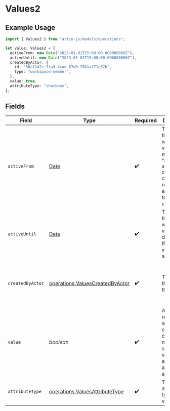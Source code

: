 # Values2

## Example Usage

```typescript
import { Values2 } from "attio-js/models/operations";

let value: Values2 = {
  activeFrom: new Date("2023-01-01T15:00:00.000000000Z"),
  activeUntil: new Date("2023-01-01T15:00:00.000000000Z"),
  createdByActor: {
    id: "50cf242c-7fa3-4cad-87d0-75b1af71c57b",
    type: "workspace-member",
  },
  value: true,
  attributeType: "checkbox",
};
```

## Fields

| Field                                                                                                                       | Type                                                                                                                        | Required                                                                                                                    | Description                                                                                                                 | Example                                                                                                                     |
| --------------------------------------------------------------------------------------------------------------------------- | --------------------------------------------------------------------------------------------------------------------------- | --------------------------------------------------------------------------------------------------------------------------- | --------------------------------------------------------------------------------------------------------------------------- | --------------------------------------------------------------------------------------------------------------------------- |
| `activeFrom`                                                                                                                | [Date](https://developer.mozilla.org/en-US/docs/Web/JavaScript/Reference/Global_Objects/Date)                               | :heavy_check_mark:                                                                                                          | The point in time at which this value was made "active". `active_from` can be considered roughly analogous to `created_at`. | 2023-01-01T15:00:00.000000000Z                                                                                              |
| `activeUntil`                                                                                                               | [Date](https://developer.mozilla.org/en-US/docs/Web/JavaScript/Reference/Global_Objects/Date)                               | :heavy_check_mark:                                                                                                          | The point in time at which this value was deactivated. If `null`, the value is active.                                      | 2023-01-01T15:00:00.000000000Z                                                                                              |
| `createdByActor`                                                                                                            | [operations.ValuesCreatedByActor](../../models/operations/valuescreatedbyactor.md)                                          | :heavy_check_mark:                                                                                                          | The actor that created this value.                                                                                          | {<br/>"type": "workspace-member",<br/>"id": "50cf242c-7fa3-4cad-87d0-75b1af71c57b"<br/>}                                    |
| `value`                                                                                                                     | *boolean*                                                                                                                   | :heavy_check_mark:                                                                                                          | A boolean representing whether the checkbox is checked or not. The string values 'true' and 'false' are also accepted.      | true                                                                                                                        |
| `attributeType`                                                                                                             | [operations.ValuesAttributeType](../../models/operations/valuesattributetype.md)                                            | :heavy_check_mark:                                                                                                          | The attribute type of the value.                                                                                            | checkbox                                                                                                                    |